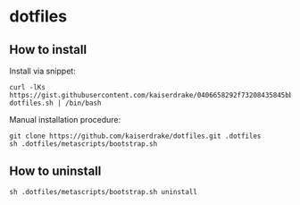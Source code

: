 # dotfiles

## How to install

Install via snippet:
```
curl -lKs https://gist.githubusercontent.com/kaiserdrake/0406658292f73208435845bb4d6622d5/raw/2c116600acb441621155d7e1befbc519d3e6d5c0/fetch-dotfiles.sh | /bin/bash
```

Manual installation procedure:
```
git clone https://github.com/kaiserdrake/dotfiles.git .dotfiles
sh .dotfiles/metascripts/bootstrap.sh
```

## How to uninstall
```
sh .dotfiles/metascripts/bootstrap.sh uninstall
```
